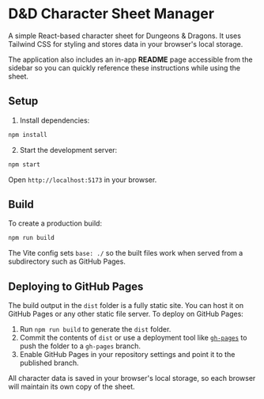 # D&D Character Sheet Manager

A simple React-based character sheet for Dungeons & Dragons. It uses Tailwind CSS for styling and stores data in your browser's local storage.

The application also includes an in-app **README** page accessible from the sidebar so you can quickly reference these instructions while using the sheet.

## Setup

1. Install dependencies:

```bash
npm install
```

2. Start the development server:

```bash
npm start
```

Open `http://localhost:5173` in your browser.

## Build

To create a production build:

```bash
npm run build
```
The Vite config sets `base: ./` so the built files work when served from a subdirectory such as GitHub Pages.

## Deploying to GitHub Pages

The build output in the `dist` folder is a fully static site. You can host it
on GitHub Pages or any other static file server. To deploy on GitHub Pages:

1. Run `npm run build` to generate the `dist` folder.
2. Commit the contents of `dist` or use a deployment tool like
   [`gh-pages`](https://www.npmjs.com/package/gh-pages) to push the folder to a
   `gh-pages` branch.
3. Enable GitHub Pages in your repository settings and point it to the published
   branch.

All character data is saved in your browser's local storage, so each browser will
maintain its own copy of the sheet.

